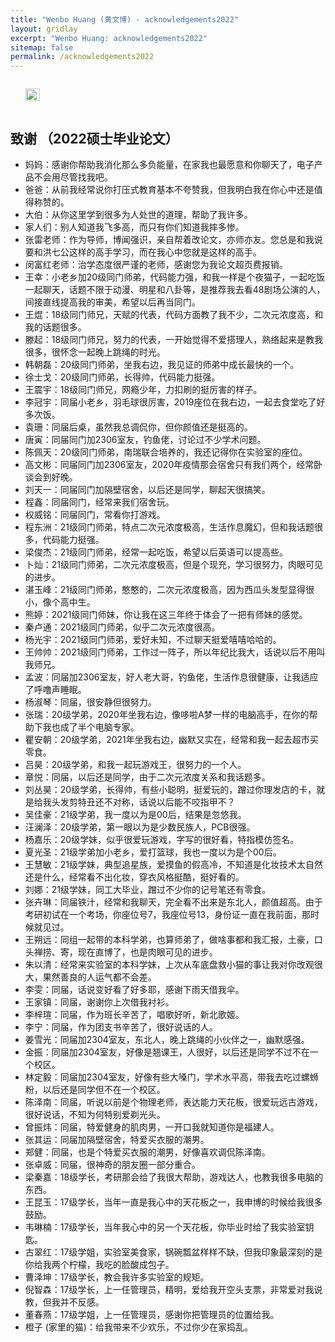 ```yaml
---
title: "Wenbo Huang (黄文博) - acknowledgements2022"
layout: gridlay
excerpt: "Wenbo Huang: acknowledgements2022"
sitemap: false
permalink: /acknowledgements2022
---
```


<div class="col-sm-4" align="right" style="display:table-cell; vertical-align:middle; text-align:center">

  <ul style="overflow: hidden">
  <a href ="https://wenbohuang1002X.github.io"> <img align="right" src="{{ site.url }}{{ site.baseurl }}/images/adminXX.jpg" class="img-responsive" width="100%" /></a>
  </ul>
</div>

<div class="col-sm-8">

## 致谢 （2022硕士毕业论文）

* 妈妈：感谢你帮助我消化那么多负能量，在家我也最愿意和你聊天了，电子产品不会用尽管找我吧。<br>
* 爸爸：从前我经常说你打压式教育基本不夸赞我，但我明白我在你心中还是值得称赞的。<br>
* 大伯：从你这里学到很多为人处世的道理，帮助了我许多。<br>
* 家人们：别人知道我飞多高，而只有你们知道我摔多惨。<br>
* 张雷老师：作为导师，博闻强识，亲自帮着改论文，亦师亦友。您总是和我说要和洪七公这样的高手学习，而在我心中您就是这样的高手。<br>
* 闵富红老师：治学态度很严谨的老师，感谢您为我论文超页费报销。<br>
* 王幸：小老乡加20级同门师弟，代码能力强，和我一样是个夜猫子，一起吃饭一起聊天，话题不限于动漫、明星和八卦等，是推荐我去看48剧场公演的人，间接直线提高我的审美，希望以后再当同门。<br>
* 王焜：18级同门师兄，天赋的代表，代码方面教了我不少，二次元浓度高，和我的话题很多。<br>
* 滕起：18级同门师兄，努力的代表，一开始觉得不爱搭理人，熟络起来是教我很多，很怀念一起晚上跳绳的时光。<br>
* 韩朝磊：20级同门师弟，坐我右边，我见证的师弟中成长最快的一个。<br>
* 徐士戈：20级同门师弟，长得帅，代码能力挺强。<br>
* 王震宇：18级同门师兄，网瘾少年，力扣刷的挺厉害的样子。<br>
* 李冠宇：同届小老乡，羽毛球很厉害，2019座位在我右边，一起去食堂吃了好多次饭。<br>
* 袁珊：同届后桌，虽然我总调侃你，但你颜值还是挺高的。<br>
* 唐寅：同届同门加2306室友，钓鱼佬，讨论过不少学术问题。<br>
* 陈佩天：20级同门师弟，南瑞联合培养的，我还记得你在实验室的座位。<br>
* 高文彬：同届同门加2306室友，2020年疫情那会宿舍只有我们两个，经常卧谈会到好晚。<br>
* 刘天一：同届同门加隔壁宿舍，以后还是同学，聊起天很搞笑。<br>
* 程鑫：同届同门，经常来我们宿舍玩。<br>
* 权威铭：同届同门，常看你打游戏。<br>
* 程东洲：21级同门师弟，特点二次元浓度极高，生活作息魔幻，但和我话题很多，代码能力挺强。<br>
* 梁俊杰：21级同门师弟，经常一起吃饭，希望以后英语可以提高些。<br>
* 卜灿：21级同门师弟，二次元浓度极高，但是个现充，学习很努力，肉眼可见的进步。<br>
* 湛玉峰：21级同门师弟，憨憨的，二次元浓度极高，因为西瓜头发型显得很小，像个高中生。<br>
* 熊婷：2021级同门师妹，你让我在这三年终于体会了一把有师妹的感觉。<br>
* 秦卢通：2021级同门师弟，似乎二次元浓度很高。<br>
* 杨光宇：2021级同门师弟，爱好未知，不过聊天挺爱嘻嘻哈哈的。<br>
* 王帅帅：2021级同门师弟，工作过一阵子，所以年纪比我大，话说以后不用叫我师兄。<br>
* 孟波：同届加2306室友，好人老大哥，钓鱼佬，生活作息很健康，让我适应了呼噜声睡眠。<br>
* 杨淑琴：同届，很安静但很努力。<br>
* 张瑞：20级学弟，2020年坐我右边，像哆啦A梦一样的电脑高手，在你的帮助下我也成了半个电脑专家。<br>
* 瞿安朝：20级学弟，2021年坐我右边，幽默又实在，经常和我一起去超市买零食。<br>
* 吕昊：20级学弟，和我一起玩游戏王，很努力的一个人。<br>
* 章悦：同届，以后还是同学，由于二次元浓度关系和我话题多。<br>
* 刘丛昊：20级学弟，长得帅，有些小聪明，挺爱玩的，蹭过你理发店的卡，就是给我头发剪特丑还不对称，话说以后能不咬指甲不？<br>
* 吴佳豪：21级学弟，我一度以为是00后，结果是忽悠我。<br>
* 汪澜泽：20级学弟，第一眼以为是少数民族人，PCB很强。<br>
* 杨嘉乐：20级学妹，似乎很爱玩游戏，字写的很好看，特指模仿签名。<br>
* 夏光圣：21级学弟加小老乡，爱打篮球，我也一度以为是个00后。<br>
* 王慧敏：21级学妹，典型追星族，爱摸鱼的假高冷，不知道是化妆技术太自然还是什么，经常看不出化妆，穿衣风格挺酷，挺好看的。<br>
* 刘娜：21级学妹，同工大毕业，蹭过不少你的记号笔还有零食。<br>
* 张卉琳：同届铁汁，经常和我聊天，完全看不出来是东北人，颜值超高。由于考研初试在一个考场，你座位号7，我座位号13，身份证一直在我前面，那时候就见过。<br>
* 王朔远：同组一起带的本科学弟，也算师弟了，做啥事都和我汇报，土豪，口头禅捞、寄，现在直博了，也是肉眼可见的进步。<br>
* 朱以清：经常来实验室的本科学妹，上次从车底盘救小猫的事让我对你改观很大，果然善良的人运气都不会差。<br>
* 李雯：同届，话说变好看了好多耶，感谢下雨天借我伞。<br>
* 王家镇：同届，谢谢你上次借我衬衫。<br>
* 李梓瑄：同届，作为班长辛苦了，唱歌好听，新北歌姬。<br>
* 李宁：同届，作为团支书辛苦了，很好说话的人。<br>
* 姜雪光：同届加2304室友，东北人，晚上跳绳的小伙伴之一，幽默感强。<br>
* 金振：同届加2304室友，好像是翘课王，人很好，以后还是同学不过不在一个校区。<br>
* 林定毅：同届加2304室友，好像有些大嗓门，学术水平高，带我去吃过螺蛳粉，以后还是同学但不在一个校区。<br>
* 陈泽南：同届，听说以前是个物理老师，表达能力天花板，很爱玩远古游戏，很好说话，不知为何特别爱剃光头。<br>
* 曾振炜：同届，特爱健身的肌肉男，一开口我就知道你是福建人。<br>
* 张其运：同届加隔壁宿舍，特爱买衣服的潮男。<br>
* 郑健：同届，也是个特爱买衣服的潮男，好像喜欢调侃陈泽南。<br>
* 张卓威：同届，很神奇的朋友圈一部分重合。<br>
* 梁秦嘉：18级学长，考研那会给了我很大帮助，游戏达人，也教我很多电脑的东西。<br>
* 王昆玉：17级学长，当年一直是我心中的天花板之一，我申博的时候给我很多鼓励。<br>
* 韦琳楠：17级学长，当年我心中的另一个天花板，你毕业时给了我实验室钥匙。<br>
* 古翠红：17级学姐，实验室美食家，锅碗瓢盆样样不缺，但我印象最深刻的是你给我两个柠檬，我吃的脸酸成包子。<br>
* 曹泽坤：17级学长，教会我许多实验室的规矩。<br>
* 倪智森：17级学长，上一任管理员，精明，爱给我开空头支票，非常爱对我说教，但我并不反感。<br>
* 董春燕：17级学姐，上一任管理员，感谢你把管理员的位置给我。<br>
* 橙子 (家里的猫)：给我带来不少欢乐，不过你少在家捣乱。<br>
</div>